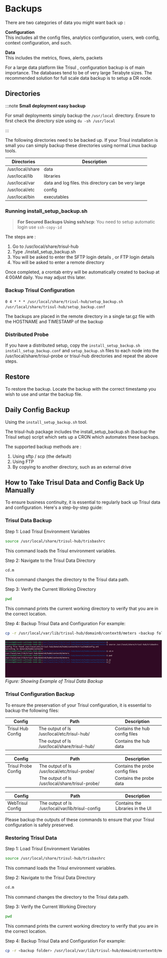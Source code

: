 

# Backups

There are two categories of data you might want back up :

**Configuration**  
This includes all the config files, analytics configuration, users, web
config, context configuration, and such.

**Data**  
This includes the metrics, flows, alerts, packets

For a large data platform like Trisul , configuration backup is of main
importance. The databases tend to be of very large Terabyte sizes. The
recommended solution for full scale data backup is to setup a DR node.

## Directories

:::note **Small deployment easy backup** 

For small deployments simply backup the `/usr/local` directory. Ensure to first check the directory size using `du -sh /usr/local`

:::

The following directories need to be backed up. If your Trisul installation
is small you can simply backup these directories using normal Linux
backup tools.

| Directories      | Description                                          |
| ---------------- | ---------------------------------------------------- |
| /usr/local/share | data                                                 |
| /usr/local/lib   | libraries                                            |
| /usr/local/var   | data and log files. this directory can be very large |
| /usr/local/etc   | config                                               |
| /usr/local/bin   | executables                                          |


### Running install_setup_backup.sh

> **For Secured Backups Using ssh/scp**: You need to setup automatic login
> use `ssh-copy-id`

The steps are :

1. Go to /usr/local/share/trisul-hub
2. Type ./install_setup_backup.sh
3. You will be asked to enter the SFTP login details , or FTP login
   details
4. You will be asked to enter a remote directory

Once completed, a crontab entry will be automatically created to backup at
4:00AM daily. You may adjust this later.

### Backup Trisul Configuration

`0 4 * * * /usr/local/share/trisul-hub/setup_backup.sh /usr/local/share/trisul-hub/setup_backup.conf`

The backups are placed in the remote directory in a single tar.gz file
with the HOSTNAME and TIMESTAMP of the backup

### Distributed Probe

If you have a distributed setup, copy the `install_setup_backup.sh`
`install_setup_backup.conf` and `setup_backup.sh` files to each node
into the /usr/local/share/trisul-probe or trisul-hub directories and
repeat the above steps.

## Restore

To restore the backup. Locate the backup with the correct timestamp you
wish to use and untar the backup file.

## Daily Config Backup

Using the `install_setup_backup.sh` tool.

The trisul-hub package includes the install_setup_backup.sh (backup the
Trisul setup) script which sets up a CRON which automates these backups.

The supported backup methods are :

1. Using sftp / scp (the default)
2. Using FTP
3. By copying to another directory, such as an external drive

## How to Take Trisul Data and Config Back Up Manually

To ensure business continuity, it is essential to regularly back up Trisul data and configuration. Here's a step-by-step guide:

### Trisul Data Backup

Step 1: Load Trisul Environment Variables
```Bash
source /usr/local/share/trisul-hub/trisbashrc
```
This command loads the Trisul environment variables.

Step 2: Navigate to the Trisul Data Directory
```Bash
cd.m
```
This command changes the directory to the Trisul data path.

Step 3: Verify the Current Working Directory
```Bash
pwd
```
This command prints the current working directory to verify that you are in the correct location.

Step 4: Backup Trisul Data and Configuration
For example: 

```Bash
cp -r /usr/local/var/lib/trisul-hub/domain0/context0/meters <backup folder>
```

![](images/trisulbackup.png)    
*Figure: Showing Example of Trisul Data Backup*

### Trisul Configuration Backup

To ensure the preservation of your Trisul configuration, it is essential to backup the following files:

| Config | Path | Description |
|--------|------|-------------|
| Trisul Hub Config | The output of ls /usr/local/etc/trisul-hub/ | Contains the hub config files |
|        | The output of ls /usr/local/share/trisul-hub/ | Contains the hub data |

| Config | Path | Description |
|--------|------|-------------|
| Trisul Probe Config | The output of ls /usr/local/etc/trisul-probe/ | Contains the probe config files |
|        | The output of ls /usr/local/share/trisul-probe/  | Contains the probe data |

| Config | Path | Description |
|--------|------|-------------|
| WebTrisul Config | The output of ls /usr/local/var/lib/trisul-config   | Contains the Libraries in the UI |

Please backup the outputs of these commands to ensure that your Trisul configuration is safely preserved.

### Restoring Trisul Data 

Step 1: Load Trisul Environment Variables
```Bash
source /usr/local/share/trisul-hub/trisbashrc
```
This command loads the Trisul environment variables.

Step 2: Navigate to the Trisul Data Directory
```Bash
cd.m
```
This command changes the directory to the Trisul data path.

Step 3: Verify the Current Working Directory
```Bash
pwd
```
This command prints the current working directory to verify that you are in the correct location.

Step 4: Backup Trisul Data and Configuration
For example: 

```Bash
cp -r <backup folder> /usr/local/var/lib/trisul-hub/domain0/context0/meters 
```